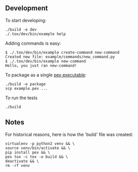 Development
-----------
To start developing:

    ./build -e dev
    ./.tox/dev/bin/example help

Adding commands is easy:

    $ ./.tox/dev/bin/example create-command new-command
    Created new file: example/commands/new_command.py
    $ ./.tox/dev/bin/example new-command
    Hello, you just ran new-command!

To package as a single [pex executable](https://github.com/pantsbuild/pex):

    ./build -e package
    scp example.pex ...

To run the tests

    ./build

Notes
-----
For historical reasons, here is how the 'build' file was created:

    virtualenv -p python2 venv && \
    source venv/bin/activate && \
    pip install pex && \
    pex tox -c tox -o build && \
    deactivate && \
    rm -rf venv

